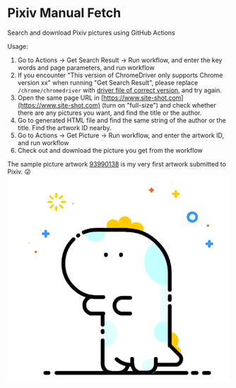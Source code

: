 # Pixiv Manual Fetch
Search and download Pixiv pictures using GitHub Actions

Usage:
1. Go to Actions -> Get Search Result -> Run workflow, and enter the key words and page parameters, and run workflow
2. If you encounter "This version of ChromeDriver only supports Chrome version xx" when running "Get Search Result", please replace ```/chrome/chromedriver``` with [driver file of correct version](http://npm.taobao.org/mirrors/chromedriver/), and try again.
3. Open the same page URL in [https://www.site-shot.com](https://www.site-shot.com) (turn on "full-size") and check whether there are any pictures you want, and find the title or the author.
4. Go to generated HTML file and find the same string of the author or the title. Find the artwork ID nearby.
5. Go to Actions -> Get Picture -> Run workflow, and enter the artwork ID, and run workflow
6. Check out and download the picture you get from the workflow

The sample picture artwork [93990138](https://www.pixiv.net/en/artworks/93990138/) is my very first artwork submitted to Pixiv. 😜
[![93990138](93990138_%5BCOPY1DRAW%5D1Hello1World-by-No.5972.png)](https://www.pixiv.net/en/artworks/93990138/)
